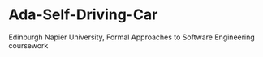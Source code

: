 # Ada-Self-Driving-Car
Edinburgh Napier University, Formal Approaches to Software Engineering coursework
